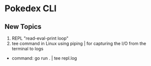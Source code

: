 # Pokedex CLI

## New Topics
1. REPL "read-eval-print loop"
2. tee command in Linux using piping | for capturing the I/O from the terminal to logs
- command: go run . | tee repl.log
